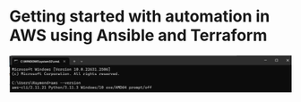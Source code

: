 # Getting started with automation in AWS using Ansible and Terraform

![Infrastructure Diagram](images/Screenshot_1.png)


## 

